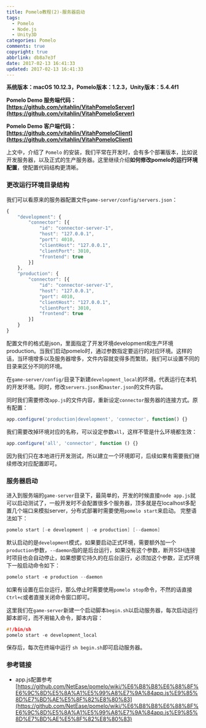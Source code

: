 ```yaml
---
title: Pomelo教程(2)-服务器启动
tags:
  - Pomelo
  - Node.js
  - Unity3D
categories: Pomelo
comments: true
copyright: true
abbrlink: db8a7e3f
date: 2017-02-13 16:41:33
updated: 2017-02-13 16:41:33
---
```


**系统版本：macOS 10.12.3，Pomelo版本：1.2.3，Unity版本：5.4.4f1**

**Pomelo Demo 服务端代码：[https://github.com/vitahlin/VitahPomeloServer](https://github.com/vitahlin/VitahPomeloServer)**

**Pomelo Demo 客户端代码：[https://github.com/vitahlin/VitahPomeloClient](https://github.com/vitahlin/VitahPomeloClient)**

上文中，介绍了 `Pomelo` 的安装，我们平常在开发时，会有多个部署版本，比如说开发服务器，以及正式的生产服务器。这里继续介绍**如何修改pomelo的运行环境配置**，使配置代码结构更清晰。

### 更改运行环境目录结构

我们可以看原来的服务器配置文件`game-server/config/servers.json`：
```javascript 
{
	"development": {
		"connector": [{
			"id": "connector-server-1",
			"host": "127.0.0.1",
			"port": 4010,
			"clientHost": "127.0.0.1",
			"clientPort": 3010,
			"frontend": true
		}]
	},
	"production": {
		"connector": [{
			"id": "connector-server-1",
			"host": "127.0.0.1",
			"port": 4010,
			"clientHost": "127.0.0.1",
			"clientPort": 3010,
			"frontend": true
		}]
	}
}
```

配置文件的格式是json，里面指定了开发环境development和生产环境production。当我们启动pomelo时，通过参数指定要运行的对应环境。这样的话，当环境增多以及服务器增多，文件内容就变得多而繁琐，我们可以设置不同的目录来区分不同的环境。

<!--more-->

在`game-server/config/`目录下新建`development_local`的环境，代表运行在本机的开发环境。同时，修改`servers.json`和`master.json`的文件内容。

同时我们需要修改`app.js`的文件内容，重新设定`connector`服务器的连接方式。原有配置：
```javascript
app.configure('production|development', 'connector', function() {}
```

我们需要改掉环境对应的名称，可以设定参数`all`，这样不管是什么环境都生效：

```javascript
app.configure('all', 'connector', function () {}
```

因为我们只在本地进行开发测试，所以建立一个环境即可，后续如果有需要我们继续修改对应配置即可。

### 服务器启动

进入到服务端的`game-server`目录下，最简单的，开发的时候直接`node app.js`就可以启动测试了，一般开发时不会配置很多个服务器，顶多就是在localhost多配置几个端口来模拟server，分布式部署时需要使用`pomelo start`来启动。
完整语法如下：
```c 
pomelo start [-e development | -e production] [--daemon]
```
默认启动的是`development`模式，如果要启动正式环境，需要额外加一个`production`参数，`--daemon`指的是后台运行，如果没有这个参数，断开SSH连接时项目也会自动停止，如果想要它持久的在后台运行，必须加这个参数，正式环境下一般启动命令如下：
```c 
pomelo start -e production --daemon
```
如果有设置在后台运行，那么停止时需要使用`pomelo stop`命令，不然的话直接`Ctrl+c`或者直接关闭命令窗口即可。

这里我们在`game-server`新建一个启动脚本`begin.sh`以启动服务器，每次启动运行脚本即可，而不用输入命令，脚本内容：

```c 
#!/bin/sh
pomelo start -e development_local
```

保存后，每次在终端中运行 `sh begin.sh`即可启动服务器。  


### 参考链接
- app.js配置参考 [https://github.com/NetEase/pomelo/wiki/%E6%B8%B8%E6%88%8F%E6%9C%8D%E5%8A%A1%E5%99%A8%E7%9A%84app.js%E9%85%8D%E7%BD%AE%E5%8F%82%E8%80%83](https://github.com/NetEase/pomelo/wiki/%E6%B8%B8%E6%88%8F%E6%9C%8D%E5%8A%A1%E5%99%A8%E7%9A%84app.js%E9%85%8D%E7%BD%AE%E5%8F%82%E8%80%83)
